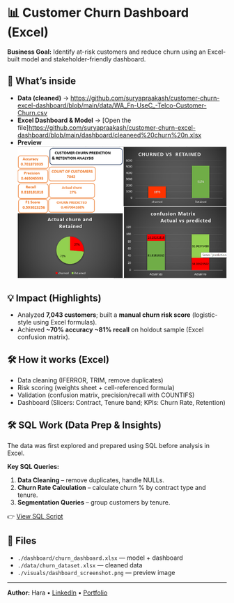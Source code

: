 # 📊 Customer Churn Dashboard (Excel)

**Business Goal:** Identify at-risk customers and reduce churn using an Excel-built model and stakeholder-friendly dashboard.

## 🔎 What’s inside
- **Data (cleaned)** → https://github.com/suryapraakash/customer-churn-excel-dashboard/blob/main/data/WA_Fn-UseC_-Telco-Customer-Churn.csv
- **Excel Dashboard & Model** → [Open the file]https://github.com/suryapraakash/customer-churn-excel-dashboard/blob/main/dashboard/cleaneed%20churn%20n.xlsx
- **Preview**  
  ![Dashboard](https://github.com/suryapraakash/customer-churn-excel-dashboard/blob/main/visuals/cust%20sc.png)

## 💡 Impact (Highlights)
- Analyzed **7,043 customers**; built a **manual churn risk score** (logistic-style using Excel formulas).
- Achieved **~70% accuracy** **~81% recall** on holdout sample (Excel confusion matrix).


## 🛠️ How it works (Excel)
- Data cleaning (IFERROR, TRIM, remove duplicates)
- Risk scoring (weights sheet + cell-referenced formula)
- Validation (confusion matrix, precision/recall with COUNTIFS)
- Dashboard (Slicers: Contract, Tenure band; KPIs: Churn Rate, Retention)


## 🛠️ SQL Work (Data Prep & Insights)

The data was first explored and prepared using SQL before analysis in Excel.  

**Key SQL Queries:**
1. **Data Cleaning** – remove duplicates, handle NULLs.  
2. **Churn Rate Calculation** – calculate churn % by contract type and tenure.  
3. **Segmentation Queries** – group customers by tenure.  

👉 [View SQL Script](./sql/churn_analysis.sql)

  

## 📁 Files
- `./dashboard/churn_dashboard.xlsx` — model + dashboard
- `./data/churn_dataset.xlsx` — cleaned data
- `./visuals/dashboard_screenshot.png` — preview image

---
**Author:** Hara • [LinkedIn](#) • [Portfolio](#)

